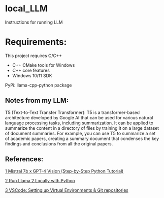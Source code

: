 # local_LLM

Instructions for running LLM
# Requirements:   
This project requires C/C++ 
- C++ CMake tools for Windows
- C++ core features
- Windows 10/11 SDK

PyPi:
llama-cpp-python package

## Notes from my LLM:
T5 (Text-to-Text Transfer Transformer): T5 is a transformer-based architecture developed by Google AI that can be used for various natural language processing tasks, including summarization. It can be applied to summarize the content in a directory of files by training it on a large dataset of document summaries. For example, you can use T5 to summarize a set of academic papers, creating a summary document that condenses the key findings and conclusions 
from all the original papers.

## References: 
[1 Mistral 7b x GPT-4 Vision (Step-by-Step Python Tutorial)](https://www.youtube.com/watch?v=u2diEa4VT4M)

[2 Run Llama 2 Locally with Python](https://swharden.com/blog/2023-07-29-ai-chat-locally-with-python/)

[3 VSCode: Setting up Virtual Environments & Git repositories](https://medium.com/@dipan.saha/managing-git-repositories-with-vscode-setting-up-a-virtual-environment-62980b9e8106)
